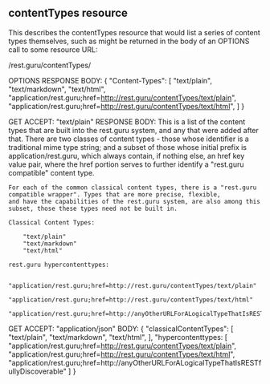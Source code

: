 contentTypes resource
---------------------

This describes the contentTypes resource that would list a series of content types themselves, such as might be returned
in the body of an OPTIONS call to some resource URL:

/rest.guru/contentTypes/

OPTIONS
RESPONSE BODY:
{
    "Content-Types": [
        "text/plain",
        "text/markdown",
        "text/html",
        "application/rest.guru;href=http://rest.guru/contentTypes/text/plain",
        "application/rest.guru;href=http://rest.guru/contentTypes/text/html",
    ]
}

GET
ACCEPT: "text/plain"
RESPONSE BODY: This is a list of the content types that are built into the rest.guru system, and any that were added after that. There
    are two classes of content types - those whose identifier is a traditional mime type string; and a subset of those
    whose initial prefix is application/rest.guru, which always contain, if nothing else, an href key value pair, where
    the href portion serves to further identify a "rest.guru compatible" content type.

    For each of the common classical content types, there is a "rest.guru compatible wrapper". Types that are more precise, flexible,
    and have the capabilities of the rest.guru system, are also among this subset, those these types need not be built in.

    Classical Content Types:

        "text/plain"
        "text/markdown"
        "text/html"

    rest.guru hypercontenttypes:

        "application/rest.guru;href=http://rest.guru/contentTypes/text/plain"
        "application/rest.guru;href=http://rest.guru/contentTypes/text/html"
        "application/rest.guru;href=http://anyOtherURLForALogicalTypeThatIsRESTfullyDiscoverable"

GET
ACCEPT: "application/json"
BODY: {
    "classicalContentTypes": [
        "text/plain",
        "text/markdown",
        "text/html",
    ],
    "hypercontenttypes: [
        "application/rest.guru;href=http://rest.guru/contentTypes/text/plain",
        "application/rest.guru;href=http://rest.guru/contentTypes/text/html",
        "application/rest.guru;href=http://anyOtherURLForALogicalTypeThatIsRESTfullyDiscoverable"
    ]
}